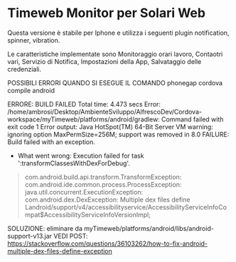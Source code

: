 # Timeweb Monitor per Solari Web

Questa versione è stabile per Iphone e utilizza i seguenti plugin
notification, spinner, vibration. 

Le caratteristiche implementate sono 
Monitoraggio orari lavoro, Contaotri vari, Servizio di Notifica, Impostazioni della App, Salvataggio delle credenziali.




POSSIBILI ERRORI QUANDO SI ESEGUE IL COMANDO
phonegap cordova compile android


ERRORE:
BUILD FAILED
Total time: 4.473 secs
Error: /home/ambrosi/Desktop/AmbienteSviluppo/AlfrescoDev/Cordova-workspace/myTimeweb/platforms/android/gradlew: Command failed with exit code 1 Error output:
Java HotSpot(TM) 64-Bit Server VM warning: ignoring option MaxPermSize=256M; support was removed in 8.0
FAILURE: Build failed with an exception.
* What went wrong:
Execution failed for task ':transformClassesWithDexForDebug'.
> com.android.build.api.transform.TransformException: com.android.ide.common.process.ProcessException: java.util.concurrent.ExecutionException: com.android.dex.DexException: Multiple dex files define Landroid/support/v4/accessibilityservice/AccessibilityServiceInfoCompat$AccessibilityServiceInfoVersionImpl;


SOLUZIONE: eliminare da myTimeweb/platforms/android/libs/android-support-v13.jar
VEDI POST: https://stackoverflow.com/questions/36103262/how-to-fix-android-multiple-dex-files-define-exception

